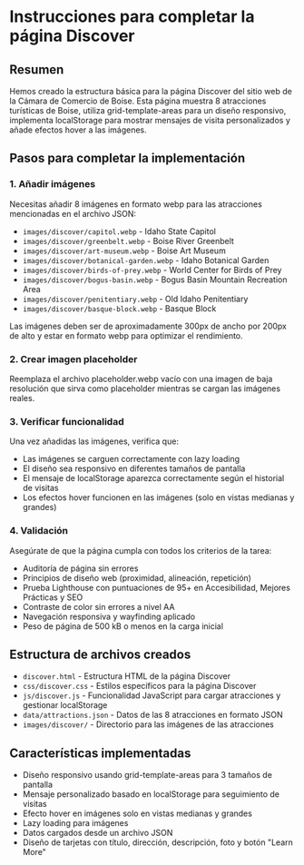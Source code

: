 # Instrucciones para completar la página Discover

## Resumen
Hemos creado la estructura básica para la página Discover del sitio web de la Cámara de Comercio de Boise. Esta página muestra 8 atracciones turísticas de Boise, utiliza grid-template-areas para un diseño responsivo, implementa localStorage para mostrar mensajes de visita personalizados y añade efectos hover a las imágenes.

## Pasos para completar la implementación

### 1. Añadir imágenes
Necesitas añadir 8 imágenes en formato webp para las atracciones mencionadas en el archivo JSON:

- `images/discover/capitol.webp` - Idaho State Capitol
- `images/discover/greenbelt.webp` - Boise River Greenbelt
- `images/discover/art-museum.webp` - Boise Art Museum
- `images/discover/botanical-garden.webp` - Idaho Botanical Garden
- `images/discover/birds-of-prey.webp` - World Center for Birds of Prey
- `images/discover/bogus-basin.webp` - Bogus Basin Mountain Recreation Area
- `images/discover/penitentiary.webp` - Old Idaho Penitentiary
- `images/discover/basque-block.webp` - Basque Block

Las imágenes deben ser de aproximadamente 300px de ancho por 200px de alto y estar en formato webp para optimizar el rendimiento.

### 2. Crear imagen placeholder
Reemplaza el archivo placeholder.webp vacío con una imagen de baja resolución que sirva como placeholder mientras se cargan las imágenes reales.

### 3. Verificar funcionalidad
Una vez añadidas las imágenes, verifica que:
- Las imágenes se carguen correctamente con lazy loading
- El diseño sea responsivo en diferentes tamaños de pantalla
- El mensaje de localStorage aparezca correctamente según el historial de visitas
- Los efectos hover funcionen en las imágenes (solo en vistas medianas y grandes)

### 4. Validación
Asegúrate de que la página cumpla con todos los criterios de la tarea:
- Auditoría de página sin errores
- Principios de diseño web (proximidad, alineación, repetición)
- Prueba Lighthouse con puntuaciones de 95+ en Accesibilidad, Mejores Prácticas y SEO
- Contraste de color sin errores a nivel AA
- Navegación responsiva y wayfinding aplicado
- Peso de página de 500 kB o menos en la carga inicial

## Estructura de archivos creados
- `discover.html` - Estructura HTML de la página Discover
- `css/discover.css` - Estilos específicos para la página Discover
- `js/discover.js` - Funcionalidad JavaScript para cargar atracciones y gestionar localStorage
- `data/attractions.json` - Datos de las 8 atracciones en formato JSON
- `images/discover/` - Directorio para las imágenes de las atracciones

## Características implementadas
- Diseño responsivo usando grid-template-areas para 3 tamaños de pantalla
- Mensaje personalizado basado en localStorage para seguimiento de visitas
- Efecto hover en imágenes solo en vistas medianas y grandes
- Lazy loading para imágenes
- Datos cargados desde un archivo JSON
- Diseño de tarjetas con título, dirección, descripción, foto y botón "Learn More"
